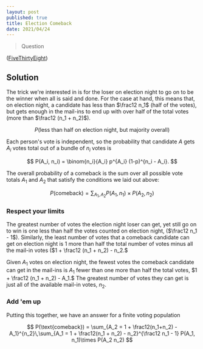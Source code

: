 ```yaml
---
layout: post
published: true
title: Election Comeback
date: 2021/04/24
---
```


>Question

<!--more-->

([FiveThirtyEight](URL))

## Solution

The trick we're interested in is for the loser on election night to go on to be the winner when all is said and done. For the case at hand, this means that, on election night, a candidate has less than $\frac12 n_1$ (half of the votes), but gets enough in the mail-ins to end up with over half of the total votes (more than $\frac12 (n_1 + n_2)$). 

$$ P(\text{less than half on election night, but majority overall}) $$

Each person's vote is independent, so the probability that candidate $A$ gets $A_i$ votes total out of a bundle of $n_i$ votes is

$$ P(A_i, n_i) = \binom{n_i}{A_i} p^{A_i} (1-p)^{n_i - A_i}. $$

The overall probability of a comeback is the sum over all possible vote totals $A_1$ and $A_2$ that satisfy the conditions we laid out above:

$$ P(\text{comeback}) = \sum_{A_1, A_2} P(A_1, n_1) \times P(A_2, n_2) $$

### Respect your limits

The greatest number of votes the election night loser can get, yet still go on to win is one less than half the votes counted on election night, ($\frac12 n_1 - 1$). Similarly, the least number of votes that a comeback candidate can get on election night is $1$ more than half the total number of votes minus all the mail-in votes ($1 + \frac12 (n_1 + n_2) - n_2.$

Given $A_1$ votes on election night, the fewest votes the comeback candidate can get in the mail-ins is $A_1$ fewer than one more than half the total votes, $1 + \frac12 (n_1 + n_2) - A_1.$ The greatest number of votes they can get is just all of the available mail-in votes, $n_2.$

### Add 'em up

Putting this together, we have an answer for a finite voting population

$$ P(\text{comeback}) = \sum_{A_2 = 1 + \frac12(n_1+n_2) - A_1}^{n_2}\,\sum_{A_1 = 1 + \frac12(n_1 + n_2) - n_2}^{\frac12 n_1 - 1} P(A_1, n_1)\times P(A_2 n_2) $$

<br>
